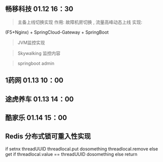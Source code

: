 ## 畅移科技 01.12 16：30
> 主备上线切换实现
作用: 故障机房切换 , 流量高峰动态上线
实现: 

(F5+Nginx) + SpringCloud-Gateway + SpringBoot

> JVM监控实现

> Skywalking 监控内容

> springboot admin

## 1药网 01.13 10：00

## 途虎养车 01.13 14：00

## 酷家乐 01.14 15：00

## Redis 分布式锁可重入性实现
if setnx threadUUID
        threadlocal.put 
        dosomething
        threadlocal.remove
else get
    if threadlocal.value == threadUUID
        dosomething
    else 
        return 
